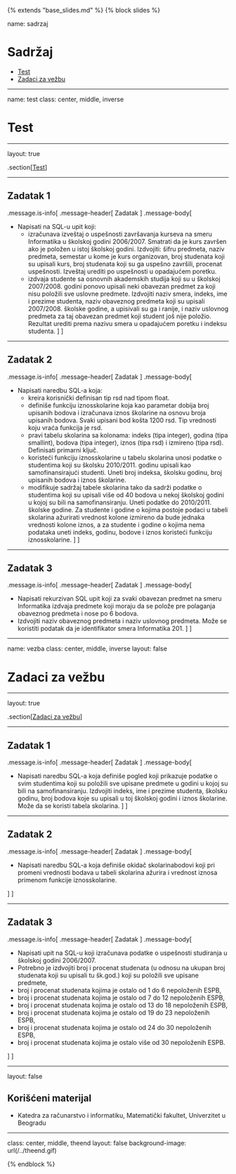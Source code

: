 {% extends "base_slides.md" %}
{% block slides %}

name: sadrzaj

# Sadržaj

- [Test](#test)
- [Zadaci za vežbu](#vezba)

---
name: test 
class: center, middle, inverse

# Test

---
layout: true

.section[[Test](#sadrzaj)]

---

## Zadatak 1

.message.is-info[
.message-header[
Zadatak
]
.message-body[
- Napisati na SQL-u upit koji:
  - izračunava izveštaj o uspešnosti završavanja kurseva na smeru Informatika u školskoj godini 2006/2007. Smatrati da je kurs završen ako je položen u istoj školskoj godini. Izdvojiti: šifru predmeta, naziv predmeta, semestar u kome je kurs organizovan, broj studenata koji su upisali kurs, broj studenata koji su ga uspešno završili, procenat uspešnosti. Izveštaj urediti po uspešnosti u opadajućem poretku.
  - izdvaja studente sa osnovnih akademskih studija koji su u školskoj 2007/2008. godini ponovo upisali neki obavezan predmet za koji nisu položili sve uslovne predmete. Izdvojiti naziv smera, indeks, ime i prezime studenta, naziv obaveznog predmeta koji su upisali 2007/2008. školske godine, a upisivali su ga i ranije, i naziv uslovnog predmeta za taj obavezan predmet koji student još nije položio. Rezultat urediti prema nazivu smera u opadajućem poretku i indeksu studenta.
]
]

---

## Zadatak 2

.message.is-info[
.message-header[
Zadatak
]
.message-body[
- Napisati naredbu SQL-a koja:
  - kreira korisnički definisan tip rsd nad tipom float.
  - definiše funkciju iznosskolarine koja kao parametar dobija broj upisanih bodova i izračunava iznos školarine na osnovu broja upisanih bodova. Svaki upisani bod košta 1200 rsd. Tip vrednosti koju vraća funkcija je rsd.
  - pravi tabelu skolarina sa kolonama: indeks (tipa integer), godina (tipa smallint), bodova (tipa integer), iznos (tipa rsd) i izmireno (tipa rsd). Definisati primarni ključ.
  - koristeći funkciju iznosskolarine u tabelu skolarina unosi podatke o studentima koji su školsku 2010/2011. godinu upisali kao samofinansirajući studenti. Uneti broj indeksa, školsku godinu, broj upisanih bodova i iznos školarine.
  - modifikuje sadržaj tabele skolarina tako da sadrži podatke o studentima koji su upisali više od 40 bodova u nekoj školskoj godini u kojoj su bili na samofinansiranju. Uneti podatke do 2010/2011. školske godine. Za studente i godine o kojima postoje podaci u tabeli skolarina ažurirati vrednost kolone izmireno da bude jednaka vrednosti kolone iznos, a za studente i godine o kojima nema podataka uneti indeks, godinu, bodove i iznos koristeći funkciju iznosskolarine.
]
]

---

## Zadatak 3

.message.is-info[
.message-header[
Zadatak
]
.message-body[
- Napisati rekurzivan SQL upit koji za svaki obavezan predmet na smeru Informatika izdvaja predmete koji moraju da se polože pre polaganja obaveznog predmeta i nose po 6 bodova. 
- Izdvojiti naziv obaveznog predmeta i naziv uslovnog predmeta. Može se koristiti podatak da je identifikator smera Informatika 201.
]
]

---
name: vezba 
class: center, middle, inverse
layout: false

# Zadaci za vežbu

---
layout: true

.section[[Zadaci za vežbu](#sadrzaj)]

---

## Zadatak 1

.message.is-info[
.message-header[
Zadatak
]
.message-body[
- Napisati naredbu SQL-a koja definiše pogled koji prikazuje podatke o svim studentima koji su položili sve upisane predmete u godini u kojoj su bili na samofinansiranju. Izdvojiti indeks, ime i prezime studenta, školsku godinu, broj bodova koje su upisali u toj školskoj godini i iznos školarine. Može da se koristi tabela skolarina.
]
]

---

## Zadatak 2

.message.is-info[
.message-header[
Zadatak
]
.message-body[
- Napisati naredbu SQL-a koja definiše okidač skolarinabodovi koji pri promeni vrednosti bodava u tabeli skolarina ažurira i vrednost iznosa primenom funkcije iznosskolarine.

]
]

---

## Zadatak 3

.message.is-info[
.message-header[
Zadatak
]
.message-body[
- Napisati upit na SQL-u koji izračunava podatke o uspešnosti studiranja u školskoj godini 2006/2007. 
- Potrebno je izdvojiti broj i procenat studenata (u odnosu na ukupan broj studenata koji su upisali tu šk.god.) koji su položili sve upisane predmete, 
- broj i procenat studenata kojima je ostalo od 1 do 6 nepoloženih ESPB, 
- broj i procenat studenata kojima je ostalo od 7 do 12 nepoloženih ESPB, 
- broj i procenat studenata kojima je ostalo od 13 do 18 nepoloženih ESPB, 
- broj i procenat studenata kojima je ostalo od 19 do 23 nepoloženih ESPB, 
- broj i procenat studenata kojima je ostalo od 24 do 30 nepoloženih ESPB, 
- broj i procenat studenata kojima je ostalo više od 30 nepoloženih ESPB.

]
]

---
layout: false

## Korišćeni materijal

- Katedra za računarstvo i informatiku, Matematički fakultet, Univerzitet u Beogradu

---

class: center, middle, theend
layout: false
background-image: url(/../theend.gif)

{% endblock %}